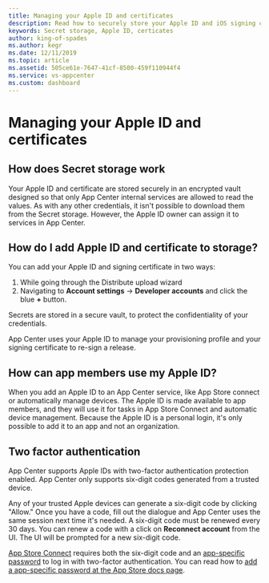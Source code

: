 ```yaml
---
title: Managing your Apple ID and certificates
description: Read how to securely store your Apple ID and iOS signing certificate in App Center.
keywords: Secret storage, Apple ID, certicates
author: king-of-spades
ms.author: kegr
ms.date: 12/11/2019
ms.topic: article
ms.assetid: 505ce61e-7647-41cf-8500-459f110944f4
ms.service: vs-appcenter
ms.custom: dashboard
---
```


# Managing your Apple ID and certificates

## How does Secret storage work

Your Apple ID and certificate are stored securely in an encrypted vault designed so that only App Center internal services are allowed to read the values. As with any other credentials, it isn't possible to download them from the Secret storage. However, the Apple ID owner can assign it to services in App Center.

## How do I add Apple ID and certificate to storage?

You can add your Apple ID and signing certificate in two ways:

1. While going through the Distribute upload wizard
2. Navigating to **Account settings** -> **Developer accounts**  and click the blue **+** button. 

Secrets are stored in a secure vault, to protect the confidentiality of your credentials.

App Center uses your Apple ID to manage your provisioning profile and your signing certificate to re-sign a release.

## How can app members use my Apple ID?

When you add an Apple ID to an App Center service, like App Store connect or automatically manage devices. The Apple ID is made available to app members, and they will use it for tasks in App Store Connect and automatic device management. Because the Apple ID is a personal login, it's only possible to add it to an app and not an organization.

## Two factor authentication

App Center supports Apple IDs with two-factor authentication protection enabled. App Center only supports six-digit codes generated from a trusted device.

Any of your trusted Apple devices can generate a six-digit code by clicking "Allow." Once you have a code, fill out the dialogue and App Center uses the same session next time it's needed. A six-digit code must be renewed every 30 days. You can renew a code with a click on **Reconnect account** from the UI. The UI will be prompted for a new six-digit code.

[App Store Connect](https://appstoreconnect.apple.com/login) requires both the six-digit code and an [app-specific password](https://support.apple.com/HT204397) to log in with two-factor authentication. You can read how to [add a app-specific password at the App Store docs page](~/distribution/stores/apple.md#adding-two-factor-authentication).
